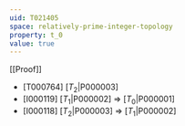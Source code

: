 ```yaml
---
uid: T021405
space: relatively-prime-integer-topology
property: t_0
value: true
---
```

[[Proof]]

* [T000764] [$T_2$|P000003]
* [I000119] [$T_1$|P000002] => [$T_0$|P000001]
* [I000118] [$T_2$|P000003] => [$T_1$|P000002]

